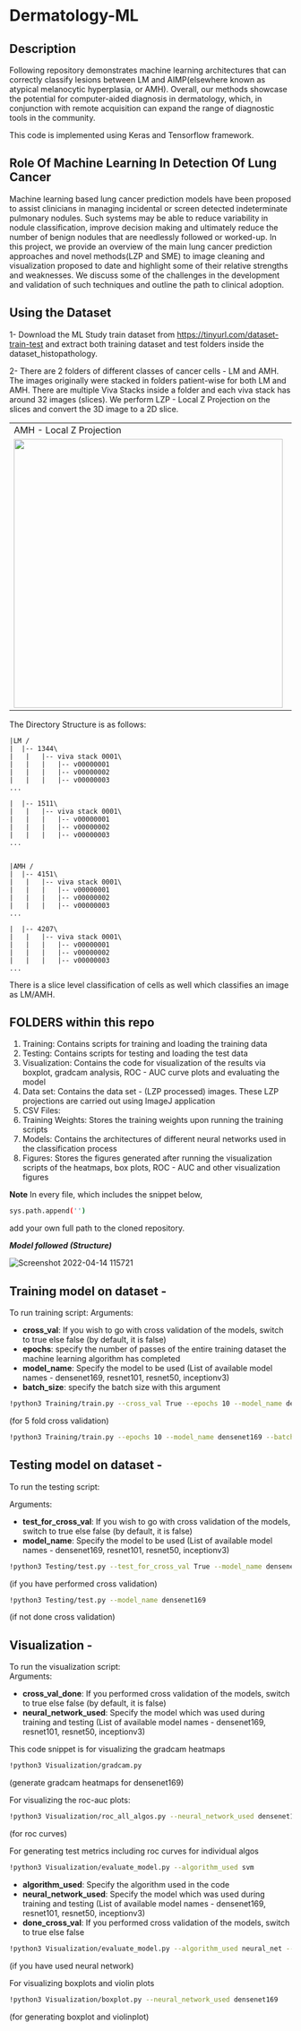 # Dermatology-ML
## Description

Following repository demonstrates machine learning architectures that can correctly classify lesions between LM and AIMP(elsewhere known as atypical melanocytic hyperplasia, or AMH). Overall, our methods showcase the potential for computer-aided diagnosis in dermatology, which, in conjunction with remote acquisition can expand the range of diagnostic tools in the community. 


This code is implemented using Keras and Tensorflow framework.

## Role Of Machine Learning In Detection Of Lung Cancer

Machine learning based lung cancer prediction models have been proposed to assist clinicians in managing incidental or screen detected indeterminate pulmonary nodules. Such systems may be able to reduce variability in nodule classification, improve decision making and ultimately reduce the number of benign nodules that are needlessly followed or worked-up. In this project, we provide an overview of the main lung cancer prediction approaches and novel methods(LZP and SME) to image cleaning and visualization proposed to date and highlight some of their relative strengths and weaknesses. We discuss some of the challenges in the development and validation of such techniques and outline the path to clinical adoption.

## Using the Dataset

1- Download the ML Study train dataset from https://tinyurl.com/dataset-train-test and extract both training dataset and test folders inside the dataset_histopathology.

2- There are 2 folders of different classes of cancer cells - LM and AMH.
The images originally were stacked in folders patient-wise for both LM and AMH. There are multiple Viva Stacks inside a folder and each viva stack has around 32 images (slices).
We perform LZP - Local Z Projection on the slices and convert the 3D image to a 2D slice. <br/>

<table>
  <tr>
    <td>AMH - Local Z Projection</td>
     <td>LM - Local Z Projection</td>
   
  </tr>
  <tr>
    <td><img src="https://user-images.githubusercontent.com/34694650/163324638-c12fee38-18b9-4381-af2c-ae9aff10d543.jpg" width=480 height=480></td>
    <td><img src="https://user-images.githubusercontent.com/34694650/163324774-2c89dd49-bb33-457a-8094-167f169ff6cc.jpg" width=480 height=480></td>
    
  </tr>
 </table>


The Directory Structure is as follows:<br/>
```
|LM /
|  |-- 1344\
|	|	|-- viva stack 0001\
|	|	|	|-- v00000001
|	|	|	|-- v00000002
|	|	|	|-- v00000003
... 

|  |-- 1511\
|	|	|-- viva stack 0001\
|	|	|	|-- v00000001
|	|	|	|-- v00000002
|	|	|	|-- v00000003
... 


|AMH /
|  |-- 4151\
|	|	|-- viva stack 0001\
|	|	|	|-- v00000001
|	|	|	|-- v00000002
|	|	|	|-- v00000003
... 

|  |-- 4207\
|	|	|-- viva stack 0001\
|	|	|	|-- v00000001
|	|	|	|-- v00000002
|	|	|	|-- v00000003
... 
 ```
There is a slice level classification of cells as well which classifies an image as LM/AMH. <br/>


## FOLDERS within this repo<br/>

1.	Training: Contains scripts for training and loading the training data
2.	Testing: Contains scripts for testing and loading the test data
3.	Visualization: Contains the code for visualization of the results via boxplot, gradcam analysis, ROC - AUC curve plots and evaluating the model
4.	Data set: Contains the data set -  (LZP processed) images. These LZP projections are carried out using ImageJ application 
5.	CSV Files: 
6.	Training Weights: Stores the training weights upon running the training scripts
7.	Models: Contains the architectures of different neural networks used in the classification process
8.	Figures: Stores the figures generated after running the visualization scripts of the heatmaps, box plots, ROC - AUC and other visualization figures

**Note**
In every file, which includes the snippet below, 
```bash 
sys.path.append('')
```
add your own full path to the cloned repository. 
<br>

***Model followed (Structure)***<br/>


![Screenshot 2022-04-14 115721](https://user-images.githubusercontent.com/34694650/163326742-d87abd4f-9048-4796-8dd1-51bff61d816c.png)

## Training model on dataset -<br/>

To run training script:
Arguments:
* **cross_val**: If you wish to go with cross validation of the models, switch to true else false (by   default, it is false)
* **epochs**: specify the number of passes of the entire training dataset the machine learning algorithm has completed
* **model_name**: Specify the model to be used (List of available model names - densenet169, resnet101, resnet50, inceptionv3)
* **batch_size**: specify the batch size with this argument<br/>
 
``` bash 
!python3 Training/train.py --cross_val True --epochs 10 --model_name densenet169 --batch_size 15 
```  
(for 5 fold cross validation)<br/>

``` bash 
!python3 Training/train.py --epochs 10 --model_name densenet169 --batch_size 15
```


## Testing model on dataset -

To run the testing script:

Arguments:<br/>
* **test_for_cross_val**: If you wish to go with cross validation of the models, switch to true else false (by   default, it is false)
* **model_name**: Specify the model to be used (List of available model names - densenet169, resnet101, resnet50, inceptionv3)<br/>

``` bash
!python3 Testing/test.py --test_for_cross_val True --model_name densenet169
``` 
(if you have performed cross validation)<br/>

``` bash
!python3 Testing/test.py --model_name densenet169
```  
(if not done cross validation)<br/>

## Visualization - 

To run the visualization script:<br/>
Arguments:<br/>
* **cross_val_done**: If you performed cross validation of the models, switch to true else false (by   default, it is false)<br/>
* **neural_network_used**: Specify the model which was used during training and testing (List of available model names - densenet169, resnet101, resnet50, inceptionv3)<br/>


This code snippet is for visualizing the gradcam heatmaps<br/>
``` bash
!python3 Visualization/gradcam.py 
``` 
(generate gradcam heatmaps for densenet169) <br/>

For visualizing the roc-auc plots:<br/>
``` bash 
!python3 Visualization/roc_all_algos.py --neural_network_used densenet169 --cross_val_done True 
``` 
(for roc curves)<br/>

For generating test metrics including roc curves for individual algos <br/>
``` bash
!python3 Visualization/evaluate_model.py --algorithm_used svm  
```

* **algorithm_used**: Specify the algorithm used in the code<br/>
* **neural_network_used**: Specify the model which was used during training and testing (List of available model names - densenet169, resnet101, resnet50, inceptionv3)
* **done_cross_val**: If you performed cross validation of the models, switch to true else false<br/>

``` bash
!python3 Visualization/evaluate_model.py --algorithm_used neural_net --neural_network_used densenet169 --done_cross_val True 
```  
(if you have used neural network)

For visualizing boxplots and violin plots <br/>
``` bash
!python3 Visualization/boxplot.py --neural_network_used densenet169 
``` 
(for generating boxplot and violinplot)


